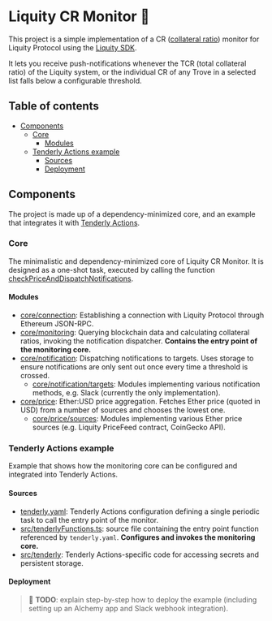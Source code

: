 # Liquity CR Monitor 🚨 <!-- omit in toc -->

This project is a simple implementation of a CR ([collateral ratio](https://docs.liquity.org/faq/borrowing#what-is-the-collateral-ratio)) monitor for Liquity Protocol using the [Liquity SDK](https://docs.liquity.org/documentation/sdk).

It lets you receive push-notifications whenever the TCR (total collateral ratio) of the Liquity system, or the individual CR of any Trove in a selected list falls below a configurable threshold.

## Table of contents <!-- omit in toc -->

- [Components](#components)
  - [Core](#core)
    - [Modules](#modules)
  - [Tenderly Actions example](#tenderly-actions-example)
    - [Sources](#sources)
    - [Deployment](#deployment)

## Components

The project is made up of a dependency-minimized core, and an example that integrates it with [Tenderly Actions](https://docs.tenderly.co/web3-actions/intro-to-web3-actions).

### Core

The minimalistic and dependency-minimized core of Liquity CR Monitor. It is designed as a one-shot task, executed by calling the function [checkPriceAndDispatchNotifications](src/core/monitoring/index.ts).

#### Modules

- [core/connection](src/core/connection/index.ts): Establishing a connection with Liquity Protocol through Ethereum JSON-RPC.
- [core/monitoring](src/core/monitoring/index.ts): Querying blockchain data and calculating collateral ratios, invoking the notification dispatcher. **Contains the entry point of the monitoring core.**
- [core/notification](src/core/notification/index.ts): Dispatching notifications to targets. Uses storage to ensure notifications are only sent out once every time a threshold is crossed.
  - [core/notification/targets](src/core/notification/targets): Modules implementing various notification methods, e.g. Slack (currently the only implementation).
- [core/price](src/core/price/index.ts): Ether:USD price aggregation. Fetches Ether price (quoted in USD) from a number of sources and chooses the lowest one.
  - [core/price/sources](src/core/price/sources): Modules implementing various Ether price sources (e.g. Liquity PriceFeed contract, CoinGecko API).

### Tenderly Actions example

Example that shows how the monitoring core can be configured and integrated into Tenderly Actions.

#### Sources

- [tenderly.yaml](tenderly.yaml): Tenderly Actions configuration defining a single periodic task to call the entry point of the monitor.
- [src/tenderlyFunctions.ts](src/tenderlyFunctions.ts): source file containing the entry point function referenced by `tenderly.yaml`. **Configures and invokes the monitoring core.**
- [src/tenderly](src/tenderly): Tenderly Actions-specific code for accessing secrets and persistent storage.

#### Deployment

> 🚧 **TODO**: explain step-by-step how to deploy the example (including setting up an Alchemy app and Slack webhook integration).
